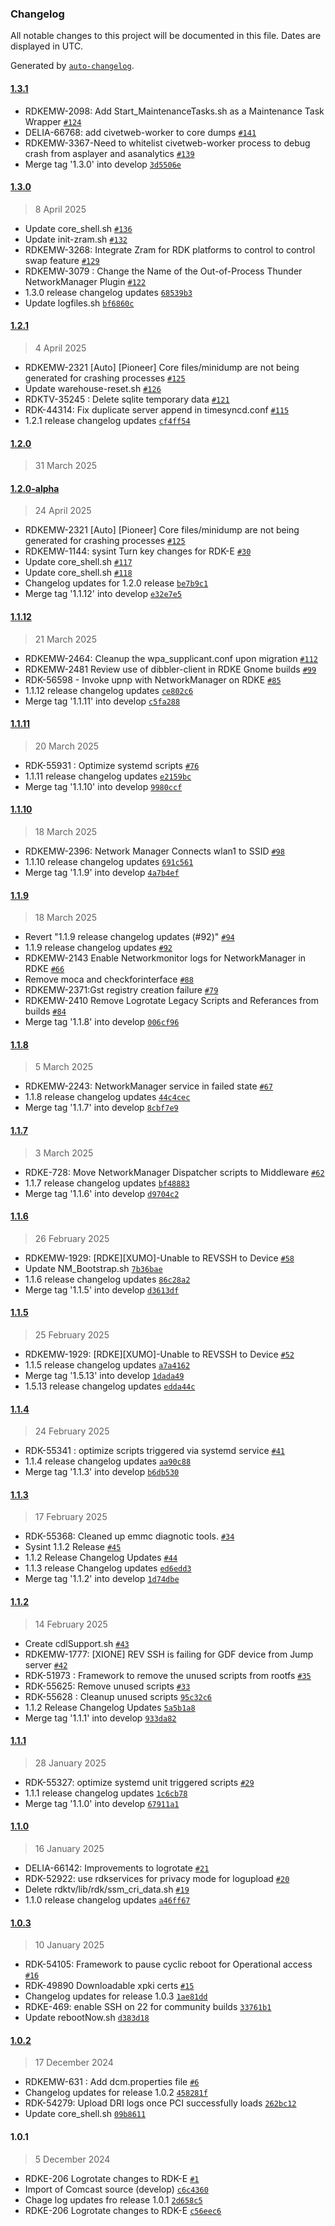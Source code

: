 ### Changelog

All notable changes to this project will be documented in this file. Dates are displayed in UTC.

Generated by [`auto-changelog`](https://github.com/CookPete/auto-changelog).

#### [1.3.1](https://github.com/rdkcentral/sysint/compare/1.3.0...1.3.1)

- RDKEMW-2098: Add Start_MaintenanceTasks.sh as a Maintenance Task Wrapper [`#124`](https://github.com/rdkcentral/sysint/pull/124)
- DELIA-66768: add civetweb-worker to core dumps [`#141`](https://github.com/rdkcentral/sysint/pull/141)
- RDKEMW-3367-Need to whitelist civetweb-worker process to debug crash from asplayer and asanalytics [`#139`](https://github.com/rdkcentral/sysint/pull/139)
- Merge tag '1.3.0' into develop [`3d5506e`](https://github.com/rdkcentral/sysint/commit/3d5506ef3a5e766d9d4fdb287bca5c5e842b97d4)

#### [1.3.0](https://github.com/rdkcentral/sysint/compare/1.2.1...1.3.0)

> 8 April 2025

- Update core_shell.sh [`#136`](https://github.com/rdkcentral/sysint/pull/136)
- Update init-zram.sh [`#132`](https://github.com/rdkcentral/sysint/pull/132)
- RDKEMW-3268: Integrate Zram for RDK platforms to control to control swap feature [`#129`](https://github.com/rdkcentral/sysint/pull/129)
- RDKEMW-3079 : Change the Name of the Out-of-Process Thunder NetworkManager Plugin [`#122`](https://github.com/rdkcentral/sysint/pull/122)
- 1.3.0 release changelog updates [`68539b3`](https://github.com/rdkcentral/sysint/commit/68539b321316114ae4a7dfbc6a0f6dd4a630661e)
- Update logfiles.sh [`bf6860c`](https://github.com/rdkcentral/sysint/commit/bf6860c9297f939e046c6192b8f818b0e7fd4aad)

#### [1.2.1](https://github.com/rdkcentral/sysint/compare/1.2.0...1.2.1)

> 4 April 2025

- RDKEMW-2321 [Auto] [Pioneer] Core files/minidump are not being generated for crashing processes [`#125`](https://github.com/rdkcentral/sysint/pull/125)
- Update warehouse-reset.sh [`#126`](https://github.com/rdkcentral/sysint/pull/126)
- RDKTV-35245 : Delete sqlite temporary data [`#121`](https://github.com/rdkcentral/sysint/pull/121)
- RDK-44314: Fix duplicate server append in timesyncd.conf [`#115`](https://github.com/rdkcentral/sysint/pull/115)
- 1.2.1 release changelog updates [`cf4ff54`](https://github.com/rdkcentral/sysint/commit/cf4ff5480df58f99cc0d27aec62b98e501887cc3)

#### [1.2.0](https://github.com/rdkcentral/sysint/compare/1.2.0-alpha...1.2.0)

> 31 March 2025

#### [1.2.0-alpha](https://github.com/rdkcentral/sysint/compare/1.1.12...1.2.0-alpha)

> 24 April 2025

- RDKEMW-2321 [Auto] [Pioneer] Core files/minidump are not being generated for crashing processes [`#125`](https://github.com/rdkcentral/sysint/pull/125)
- RDKEMW-1144: sysint Turn key changes for RDK-E [`#30`](https://github.com/rdkcentral/sysint/pull/30)
- Update core_shell.sh [`#117`](https://github.com/rdkcentral/sysint/pull/117)
- Update core_shell.sh [`#118`](https://github.com/rdkcentral/sysint/pull/118)
- Changelog updates for 1.2.0 release [`be7b9c1`](https://github.com/rdkcentral/sysint/commit/be7b9c173d379d295fd0eb2b3e707034667a6396)
- Merge tag '1.1.12' into develop [`e32e7e5`](https://github.com/rdkcentral/sysint/commit/e32e7e51ff97e166a2746efc378f1a99532bf7c3)

#### [1.1.12](https://github.com/rdkcentral/sysint/compare/1.1.11...1.1.12)

> 21 March 2025

- RDKEMW-2464: Cleanup the wpa_supplicant.conf upon migration [`#112`](https://github.com/rdkcentral/sysint/pull/112)
- RDKEMW-2481 Review use of dibbler-client in RDKE Gnome builds [`#99`](https://github.com/rdkcentral/sysint/pull/99)
- RDK-56598 - Invoke upnp with NetworkManager on RDKE [`#85`](https://github.com/rdkcentral/sysint/pull/85)
- 1.1.12 release changelog updates [`ce802c6`](https://github.com/rdkcentral/sysint/commit/ce802c6dd80146799c5444b3ca333110ab3992dd)
- Merge tag '1.1.11' into develop [`c5fa288`](https://github.com/rdkcentral/sysint/commit/c5fa28854a671f69479bb0610b8e2ba8d934312a)

#### [1.1.11](https://github.com/rdkcentral/sysint/compare/1.1.10...1.1.11)

> 20 March 2025

- RDK-55931 : Optimize systemd scripts [`#76`](https://github.com/rdkcentral/sysint/pull/76)
- 1.1.11 release changelog updates [`e2159bc`](https://github.com/rdkcentral/sysint/commit/e2159bc2f61fb0dbd372773fb8e3f5a1bb1554a3)
- Merge tag '1.1.10' into develop [`9980ccf`](https://github.com/rdkcentral/sysint/commit/9980ccf936e350674e67adce91dc7d76f48cee6e)

#### [1.1.10](https://github.com/rdkcentral/sysint/compare/1.1.9...1.1.10)

> 18 March 2025

- RDKEMW-2396: Network Manager Connects wlan1 to SSID [`#98`](https://github.com/rdkcentral/sysint/pull/98)
- 1.1.10 release changelog updates [`691c561`](https://github.com/rdkcentral/sysint/commit/691c561b46350eb64f6b12f49950360358ce9a9b)
- Merge tag '1.1.9' into develop [`4a7b4ef`](https://github.com/rdkcentral/sysint/commit/4a7b4ef7fb66b0224086c6bda568245b94a8ea07)

#### [1.1.9](https://github.com/rdkcentral/sysint/compare/1.1.8...1.1.9)

> 18 March 2025

- Revert "1.1.9 release changelog updates (#92)" [`#94`](https://github.com/rdkcentral/sysint/pull/94)
- 1.1.9 release changelog updates [`#92`](https://github.com/rdkcentral/sysint/pull/92)
- RDKEMW-2143 Enable Networkmonitor logs for NetworkManager in RDKE [`#66`](https://github.com/rdkcentral/sysint/pull/66)
- Remove moca and checkforinterface [`#88`](https://github.com/rdkcentral/sysint/pull/88)
- RDKEMW-2371:Gst registry creation failure [`#79`](https://github.com/rdkcentral/sysint/pull/79)
- RDKEMW-2410 Remove Logrotate Legacy Scripts and Referances from builds [`#84`](https://github.com/rdkcentral/sysint/pull/84)
- Merge tag '1.1.8' into develop [`006cf96`](https://github.com/rdkcentral/sysint/commit/006cf96e84a2e3a5b841a5105f1f77430d88f89b)

#### [1.1.8](https://github.com/rdkcentral/sysint/compare/1.1.7...1.1.8)

> 5 March 2025

- RDKEMW-2243: NetworkManager service in failed state [`#67`](https://github.com/rdkcentral/sysint/pull/67)
- 1.1.8 release changelog updates [`44c4cec`](https://github.com/rdkcentral/sysint/commit/44c4cec7e60ea46a4d6b58bb3c01f68b8435e853)
- Merge tag '1.1.7' into develop [`8cbf7e9`](https://github.com/rdkcentral/sysint/commit/8cbf7e92fb62d7450c6741ee5d73a2643a2ab848)

#### [1.1.7](https://github.com/rdkcentral/sysint/compare/1.1.6...1.1.7)

> 3 March 2025

- RDKE-728: Move NetworkManager Dispatcher scripts to Middleware [`#62`](https://github.com/rdkcentral/sysint/pull/62)
- 1.1.7 release changelog updates [`bf48883`](https://github.com/rdkcentral/sysint/commit/bf48883457f4be260eac387e03f65c04bdb82934)
- Merge tag '1.1.6' into develop [`d9704c2`](https://github.com/rdkcentral/sysint/commit/d9704c215c2d7b485c22877b6dce2edf2de7e1e6)

#### [1.1.6](https://github.com/rdkcentral/sysint/compare/1.1.5...1.1.6)

> 26 February 2025

- RDKEMW-1929: [RDKE][XUMO]-Unable to REVSSH to Device [`#58`](https://github.com/rdkcentral/sysint/pull/58)
- Update NM_Bootstrap.sh [`7b36bae`](https://github.com/rdkcentral/sysint/commit/7b36bae3400081725aa26263c3f5c534113fb541)
- 1.1.6 release changelog updates [`86c28a2`](https://github.com/rdkcentral/sysint/commit/86c28a2f6243b7ba8304f84d5906649f2c3c8804)
- Merge tag '1.1.5' into develop [`d3613df`](https://github.com/rdkcentral/sysint/commit/d3613df8f7964444b856e42c1d94f5002cfc2491)

#### [1.1.5](https://github.com/rdkcentral/sysint/compare/1.1.4...1.1.5)

> 25 February 2025

- RDKEMW-1929: [RDKE][XUMO]-Unable to REVSSH to Device  [`#52`](https://github.com/rdkcentral/sysint/pull/52)
- 1.1.5  release changelog updates [`a7a4162`](https://github.com/rdkcentral/sysint/commit/a7a41626740f80b95233859d991c615fa095bb08)
- Merge tag '1.5.13' into develop [`1dada49`](https://github.com/rdkcentral/sysint/commit/1dada498abe8150269d6a3b532c826d562450f7a)
- 1.5.13 release changelog updates [`edda44c`](https://github.com/rdkcentral/sysint/commit/edda44c636089a469c4c7beb6adf629c5fc2ec70)

#### [1.1.4](https://github.com/rdkcentral/sysint/compare/1.1.3...1.1.4)

> 24 February 2025

- RDK-55341 : optimize scripts triggered via systemd service [`#41`](https://github.com/rdkcentral/sysint/pull/41)
- 1.1.4 release changelog updates [`aa90c88`](https://github.com/rdkcentral/sysint/commit/aa90c8862bd58b829276c6c6b676edf7630b962b)
- Merge tag '1.1.3' into develop [`b6db530`](https://github.com/rdkcentral/sysint/commit/b6db530b1ee28a06efaa4b063be17d697e927173)

#### [1.1.3](https://github.com/rdkcentral/sysint/compare/1.1.2...1.1.3)

> 17 February 2025

- RDK-55368: Cleaned up emmc diagnotic tools. [`#34`](https://github.com/rdkcentral/sysint/pull/34)
- Sysint 1.1.2 Release  [`#45`](https://github.com/rdkcentral/sysint/pull/45)
- 1.1.2 Release Changelog Updates [`#44`](https://github.com/rdkcentral/sysint/pull/44)
- 1.1.3 release Changelog updates [`ed6edd3`](https://github.com/rdkcentral/sysint/commit/ed6edd3d2ce7b2cf4344a2a07b978d71da658bfa)
- Merge tag '1.1.2' into develop [`1d74dbe`](https://github.com/rdkcentral/sysint/commit/1d74dbebe4ebc8227a6f999ac72ac86a835d03b6)

#### [1.1.2](https://github.com/rdkcentral/sysint/compare/1.1.1...1.1.2)

> 14 February 2025

- Create cdlSupport.sh [`#43`](https://github.com/rdkcentral/sysint/pull/43)
- RDKEMW-1777: [XIONE] REV SSH is failing for GDF device from Jump server [`#42`](https://github.com/rdkcentral/sysint/pull/42)
- RDK-51973 : Framework to remove the unused scripts from rootfs [`#35`](https://github.com/rdkcentral/sysint/pull/35)
- RDK-55625: Remove unused scripts [`#33`](https://github.com/rdkcentral/sysint/pull/33)
- RDK-55628 : Cleanup unused scripts [`95c32c6`](https://github.com/rdkcentral/sysint/commit/95c32c6d931fa0552f069fdab52b6a1eb78c9fe0)
- 1.1.2 Release Changelog Updates [`5a5b1a8`](https://github.com/rdkcentral/sysint/commit/5a5b1a8b839217f2f2bdd0959c28a14810e56501)
- Merge tag '1.1.1' into develop [`933da82`](https://github.com/rdkcentral/sysint/commit/933da82e7849f0069dea949bc960de584bd3ebab)

#### [1.1.1](https://github.com/rdkcentral/sysint/compare/1.1.0...1.1.1)

> 28 January 2025

- RDK-55327: optimize systemd unit triggered scripts [`#29`](https://github.com/rdkcentral/sysint/pull/29)
- 1.1.1 release changelog updates [`1c6cb78`](https://github.com/rdkcentral/sysint/commit/1c6cb7837cb2af1be6dfaeca0556bd9b9942f624)
- Merge tag '1.1.0' into develop [`67911a1`](https://github.com/rdkcentral/sysint/commit/67911a1dc64898b46ab2682e019eb2447b6b7088)

#### [1.1.0](https://github.com/rdkcentral/sysint/compare/1.0.3...1.1.0)

> 16 January 2025

- DELIA-66142: Improvements to logrotate [`#21`](https://github.com/rdkcentral/sysint/pull/21)
- RDK-52922: use rdkservices for privacy mode for logupload [`#20`](https://github.com/rdkcentral/sysint/pull/20)
- Delete rdktv/lib/rdk/ssm_cri_data.sh [`#19`](https://github.com/rdkcentral/sysint/pull/19)
- 1.1.0 release changelog updates [`a46ff67`](https://github.com/rdkcentral/sysint/commit/a46ff67033988ff9711f797ea8fa976d842844e7)

#### [1.0.3](https://github.com/rdkcentral/sysint/compare/1.0.2...1.0.3)

> 10 January 2025

- RDK-54105: Framework to pause cyclic reboot for Operational access [`#16`](https://github.com/rdkcentral/sysint/pull/16)
- RDK-49890 Downloadable xpki certs [`#15`](https://github.com/rdkcentral/sysint/pull/15)
- Changelog updates for release 1.0.3 [`1ae81dd`](https://github.com/rdkcentral/sysint/commit/1ae81dd7ffae40b4c8cc1cd94ddc54a3a8a25609)
- RDKE-469: enable SSH on 22 for community builds [`33761b1`](https://github.com/rdkcentral/sysint/commit/33761b173c9619203e652c5b960103a03d486be8)
- Update rebootNow.sh [`d383d18`](https://github.com/rdkcentral/sysint/commit/d383d18119f1cc75db53ca123a5048daae9379f6)

#### [1.0.2](https://github.com/rdkcentral/sysint/compare/1.0.1...1.0.2)

> 17 December 2024

- RDKEMW-631 : Add dcm.properties file [`#6`](https://github.com/rdkcentral/sysint/pull/6)
- Changelog updates for release 1.0.2 [`458281f`](https://github.com/rdkcentral/sysint/commit/458281ff52cb1b3bb7ff59f657c3a80fae8e34c5)
- RDK-54279: Upload DRI logs once PCI successfully loads [`262bc12`](https://github.com/rdkcentral/sysint/commit/262bc121629cfeac9724ecaee93fd3ede5813a45)
- Update core_shell.sh [`09b8611`](https://github.com/rdkcentral/sysint/commit/09b86110d0fc4a08271a12a7c31236f1d9cd8f84)

#### 1.0.1

> 5 December 2024

-  RDKE-206 Logrotate changes to RDK-E [`#1`](https://github.com/rdkcentral/sysint/pull/1)
- Import of Comcast source (develop) [`c6c4360`](https://github.com/rdkcentral/sysint/commit/c6c4360ed85c135b53248d69dfb02ac5a36e298f)
- Chage log updates fro release 1.0.1 [`2d658c5`](https://github.com/rdkcentral/sysint/commit/2d658c55a3c50774f65a53f9b8fdd376ffe2e2cd)
- RDKE-206 Logrotate changes to RDK-E [`c56eec6`](https://github.com/rdkcentral/sysint/commit/c56eec64c84f95a74727ba47eb9fa0e27d6a68d1)
